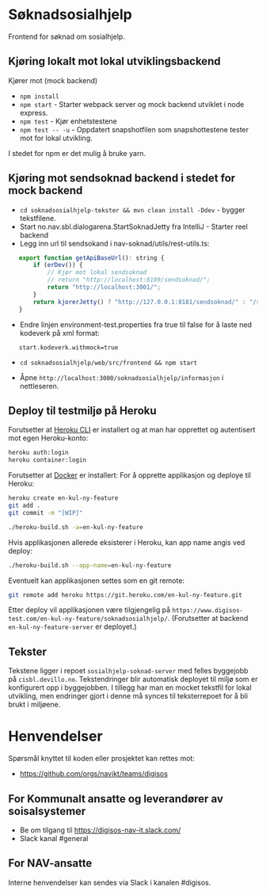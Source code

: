 Søknadsosialhjelp
================

Frontend for søknad om sosialhjelp. 

## Kjøring lokalt mot lokal utviklingsbackend

Kjører mot (mock backend)

* `npm install` 
* `npm start` - Starter webpack server og mock backend utviklet i node express.
* `npm test` - Kjør enhetstestene
* `npm test -- -u` - Oppdatert snapshotfilen som snapshottestene tester mot for lokal utvikling. 

I stedet for npm er det mulig å bruke yarn.
 
 ## Kjøring mot sendsoknad backend i stedet for mock backend
 
 * `cd soknadsosialhjelp-tekster && mvn clean install -Ddev` - bygger tekstfilene.
 * Start no.nav.sbl.dialogarena.StartSoknadJetty fra IntelliJ - Starter reel backend
 * Legg inn url til sendsokand i nav-soknad/utils/rest-utils.ts:
 
 ```javascript
    export function getApiBaseUrl(): string {
        if (erDev()) {
        	// Kjør mot lokal sendsoknad
            // return "http://localhost:8189/sendsoknad/";
            return "http://localhost:3001/";
        }
        return kjorerJetty() ? "http://127.0.0.1:8181/sendsoknad/" : "/sendsoknad/";
    }
 ```

 * Endre linjen environment-test.properties fra true til false for å laste ned kodeverk på xml format:
 ```
    start.kodeverk.withmock=true
 ```
 * `cd soknadsosialhjelp/web/src/frontend && npm start`

 * Åpne `http://localhost:3000/soknadsosialhjelp/informasjon` i nettleseren.

 ## Deploy til testmiljø på Heroku

 Forutsetter at [Heroku CLI](https://devcenter.heroku.com/articles/heroku-cli) er installert og at man har opprettet
 og autentisert mot egen Heroku-konto:
 
 ```bash
 heroku auth:login
 heroku container:login
```

 Forutsetter at [Docker](https://docs.docker.com/docker-for-mac/install/) er installert:
 For å opprette applikasjon og deploye til Heroku:

 ```bash
 heroku create en-kul-ny-feature
 git add .
 git commit -m "[WIP]"

 ./heroku-build.sh -a=en-kul-ny-feature
 ```
  
 Hvis applikasjonen allerede eksisterer i Heroku, kan app name angis ved deploy:
 
 ```bash
 ./heroku-build.sh --app-name=en-kul-ny-feature
 ``` 
 
 Eventuelt kan applikasjonen settes som en git remote:
 
 ```bash
 git remote add heroku https://git.heroku.com/en-kul-ny-feature.git
 ```
 
 Etter deploy vil applikasjonen være tilgjengelig på `https://www.digisos-test.com/en-kul-ny-feature/soknadsosialhjelp/`.
 (Forutsetter at backend `en-kul-ny-feature-server` er deployet.)
 
 ## Tekster
 
 Tekstene ligger i repoet `sosialhjelp-soknad-server` med felles byggejobb på `cisbl.devillo.no`. Tekstendringer blir automatisk
 deployet til miljø som er konfigurert opp i byggejobben. I tillegg har man en mocket tekstfil for lokal utvikling, men endringer
 gjort i denne må synces til teksterrepoet for å bli brukt i miljøene.
 
# Henvendelser

Spørsmål knyttet til koden eller prosjektet kan rettes mot:
* https://github.com/orgs/navikt/teams/digisos

## For Kommunalt ansatte og leverandører av soisalsystemer
* Be om tilgang til https://digisos-nav-it.slack.com/
* Slack kanal #general

## For NAV-ansatte

Interne henvendelser kan sendes via Slack i kanalen #digisos.
